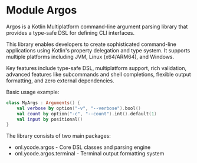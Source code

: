 # Module Argos

Argos is a Kotlin Multiplatform command-line argument parsing library that provides a type-safe DSL for defining CLI interfaces.

This library enables developers to create sophisticated command-line applications using Kotlin's property delegation and type system. It supports multiple platforms including JVM, Linux (x64/ARM64), and Windows.

Key features include type-safe DSL, multiplatform support, rich validation, advanced features like subcommands and shell completions, flexible output formatting, and zero external dependencies.

Basic usage example:

```kotlin
class MyArgs : Arguments() {
    val verbose by option("-v", "--verbose").bool()
    val count by option("-c", "--count").int().default(1)
    val input by positional()
}
```

The library consists of two main packages:
- onl.ycode.argos - Core DSL classes and parsing engine
- onl.ycode.argos.terminal - Terminal output formatting system